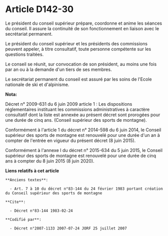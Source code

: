 # Article D142-30

Le président du conseil supérieur prépare, coordonne et anime les séances du conseil. Il assure la continuité de son
fonctionnement en liaison avec le secrétariat permanent.

Le président du conseil supérieur et les présidents des commissions peuvent appeler, à titre consultatif, toute personne
compétente sur les questions traitées.

Le conseil se réunit, sur convocation de son président, au moins une fois par an ou à la demande d'un tiers de ses membres.

Le secrétariat permanent du conseil est assuré par les soins de l'Ecole nationale de ski et d'alpinisme.

**Nota:**

Décret n° 2009-631 du 6 juin 2009 article 1 : Les dispositions réglementaires instituant les commissions administratives à
caractère consultatif dont la liste est annexée au présent décret sont prorogées pour une durée de cinq ans. (Conseil
supérieur des sports de montagne).

Conformément à l'article 1 du décret n° 2014-598 du 6 juin 2014, le Conseil supérieur des sports de montagne est renouvelé
pour une durée d'un an à compter de l'entrée en vigueur du présent décret (8 juin 2015).

Conformément à l'annexe I du décret n° 2015-634 du 5 juin 2015, le Conseil supérieur des sports de montagne est renouvelé
pour une durée de cinq ans à compter du 8 juin 2015 (8 juin 2020).

**Liens relatifs à cet article**

	**Anciens textes**:

	  - Art. 7 à 10 du décret n°83-144 du 24 février 1983 portant création du Conseil supérieur des sports de montagne

	**Cite**:

	  - Décret n°83-144 1983-02-24

	**Codifié par**:

	  - Décret n°2007-1133 2007-07-24 JORF 25 juillet 2007
